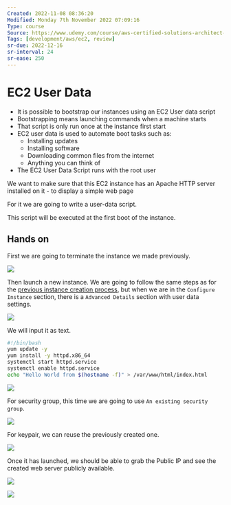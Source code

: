 ```yaml
---
Created: 2022-11-08 08:36:20
Modified: Monday 7th November 2022 07:09:16
Type: course
Source: https://www.udemy.com/course/aws-certified-solutions-architect-associate-saa-c01/?xref=E0Aed11STH4LPUQvCz0GJFABTmM=
Tags: [development/aws/ec2, review]
sr-due: 2022-12-16
sr-interval: 24
sr-ease: 250
---
```


# EC2 User Data

- It is possible to bootstrap our instances using an EC2 User data script
- Bootstrapping means launching commands when a machine starts
- That script is only run once at the instance first start
- EC2 user data is used to automate boot tasks such as:
    - Installing updates
    - Installing software
    - Downloading common files from the internet
    - Anything you can think of
- The EC2 User Data Script runs with the root user

We want to make sure that this EC2 instance has an Apache HTTP server installed on it - to display a simple web page

For it we are going to write a user-data script.

This script will be executed at the first boot of the instance.

## Hands on

First we are going to terminate the instance we made previously.

![](../../../images/2019-11-22-12-11-21.png)

Then launch a new instance. We are going to follow the same steps as for the [previous instance creation process](05-ec2-introduction.md), but when we are in the `Configure Instance` section, there is a `Advanced Details` section with user data settings.

![](../../../images/2019-11-22-12-13-34.png)

We will input it as text.

```bash
#!/bin/bash
yum update -y
yum install -y httpd.x86_64
systemctl start httpd.service
systemctl enable httpd.service
echo "Hello World from $(hostname -f)" > /var/www/html/index.html
```

![](../../../images/2019-11-22-12-15-22.png)

For security group, this time we are going to use `An existing security group`.

![](../../../images/2019-11-22-12-16-38.png)

For keypair, we can reuse the previously created one.

![](../../../images/2019-11-22-12-17-24.png)

Once it has launched, we should be able to grab the Public IP and see the created web server publicly available.

![](../../../images/2019-11-22-12-18-54.png)

![](../../../images/2019-11-22-12-19-29.png)